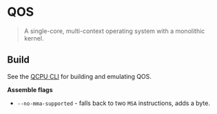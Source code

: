 
# QOS

> A single-core, multi-context operating system with a monolithic kernel.

## Build

See the [QCPU CLI](https://github.com/QSmally/QCPU-CLI) for building and emulating QOS.

**Assemble flags**
* `--no-mma-supported` - falls back to two `MSA` instructions, adds a byte.
